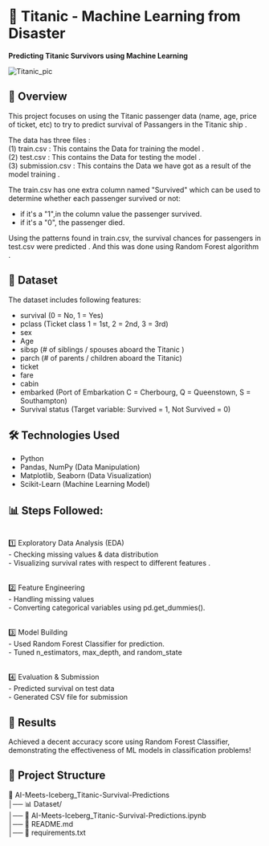 # 🚢 Titanic - Machine Learning from Disaster
**Predicting Titanic Survivors using Machine Learning**

![Titanic_pic](https://github.com/user-attachments/assets/7e21ba16-54ac-408f-92ec-9c5679e325eb)

## 📌 Overview
This project focuses on using the Titanic passenger data (name, age, price of ticket, etc) to try to predict survival of Passangers in the Titanic ship .

The data has three files :<br>
(1) train.csv : This contains the Data for training the model .<br>
(2) test.csv : This contains the Data for testing the model . <br>
(3) submission.csv : This contains the Data we have got as a result of the model training . 

The train.csv has one extra column named "Survived" which can be used to determine whether each passenger survived or not:

- if it's a "1",in the column value the passenger survived.
- if it's a "0", the passenger died.

Using the patterns found in train.csv, the survival chances for passengers in test.csv were predicted . And this was done using Random Forest algorithm .

## 📂 Dataset
The dataset includes following features:

- survival	(0 = No, 1 = Yes)
- pclass	(Ticket class	1 = 1st, 2 = 2nd, 3 = 3rd)
- sex	
- Age	
- sibsp	   (# of siblings / spouses aboard the Titanic	)
- parch	   (# of parents / children aboard the Titanic)
- ticket	
- fare	
- cabin
- embarked	(Port of Embarkation	C = Cherbourg, Q = Queenstown, S = Southampton)
- Survival status (Target variable: Survived = 1, Not Survived = 0)


## 🛠️ Technologies Used
- Python
- Pandas, NumPy (Data Manipulation)
- Matplotlib, Seaborn (Data Visualization)
- Scikit-Learn (Machine Learning Model)

## 📊 Steps Followed:

<br>1️⃣ Exploratory Data Analysis (EDA)
<br>- Checking missing values & data distribution
<br>- Visualizing survival rates with respect to different features .

<br>2️⃣ Feature Engineering
<br>- Handling missing values
<br>- Converting categorical variables using pd.get_dummies().

<br>3️⃣ Model Building
<br>- Used Random Forest Classifier for prediction.
<br>- Tuned n_estimators, max_depth, and random_state

<br>4️⃣ Evaluation & Submission
<br>- Predicted survival on test data
<br>- Generated CSV file  for submission

## 📌 Results
Achieved a decent accuracy score using Random Forest Classifier, demonstrating the effectiveness of ML models in classification problems!

## 📂 Project Structure
📂 AI-Meets-Iceberg_Titanic-Survival-Predictions  
│── 📊 Dataset/  
│── 📜 AI-Meets-Iceberg_Titanic-Survival-Predictions.ipynb  
│── 📜 README.md  
│── 📜 requirements.txt  


